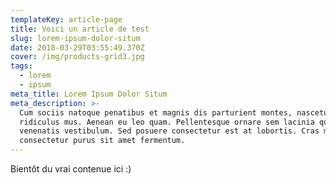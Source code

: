 ```yaml
---
templateKey: article-page
title: Voici un article de test
slug: lorem-ipsum-dolor-situm
date: 2018-03-29T03:55:49.370Z
cover: /img/products-grid3.jpg
tags:
  - lorem
  - ipsum
meta_title: Lorem Ipsum Dolor Situm
meta_description: >-
  Cum sociis natoque penatibus et magnis dis parturient montes, nascetur
  ridiculus mus. Aenean eu leo quam. Pellentesque ornare sem lacinia quam
  venenatis vestibulum. Sed posuere consectetur est at lobortis. Cras mattis
  consectetur purus sit amet fermentum.
---
```

Bientôt du vrai contenue ici :)
